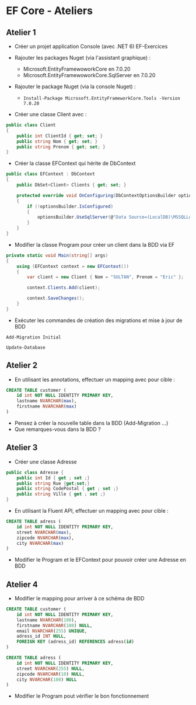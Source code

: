 # EF Core - Ateliers

## Atelier 1

- Créer un projet application Console (avec .NET 6) EF-Exercices

- Rajouter les packages Nuget (via l'assistant graphique) :

  - Microsoft.EntityFramewoworkCore en 7.0.20
  - Microsoft.EntityFramewoworkCore.SqlServer en 7.0.20

- Rajouter le package Nuget (via la console Nuget) :

  - ```
    Install-Package Microsoft.EntityFrameworkCore.Tools -Version 7.0.20
    ```

- Créer une classe Client avec :

```c#
public class Client
{
    public int ClientId { get; set; }
    public string Nom { get; set; }
    public string Prenom { get; set; }
}
```

- Créer la classe EFContext qui hérite de DbContext 

```c#
public class EFContext : DbContext
{
    public DbSet<Client> Clients { get; set; }

    protected override void OnConfiguring(DbContextOptionsBuilder optionsBuilder)
    {
        if (!optionsBuilder.IsConfigured)
        {
            optionsBuilder.UseSqlServer(@"Data Source=(LocalDB)\MSSQLLocalDB;Initial Catalog=EF_Exo;Integrated Security=True;Connect Timeout=30;Encrypt=False;TrustServerCertificate=False;ApplicationIntent=ReadWrite;MultiSubnetFailover=False");
        }
    }
}
```

- Modifier la classe Program pour créer un client dans la BDD via EF

```c#
private static void Main(string[] args)
{
    using (EFContext context = new EFContext())
    {
        var client = new Client { Nom = "SULTAN", Prenom = "Eric" };

        context.Clients.Add(client);

        context.SaveChanges();
    }
}
```

- Exécuter les commandes de création des migrations et mise à jour de BDD

```
Add-Migration Initial
```

```
Update-Database
```

## Atelier 2

- En utilisant les annotations, effectuer un mapping avec pour cible :

```sql
CREATE TABLE customer (
	id int NOT NULL IDENTITY PRIMARY KEY,
	lastname NVARCHAR(max),
	firstname NVARCHAR(max)
)
```

- Pensez à créer la nouvelle table dans la BDD (Add-Migration ...)
- Que remarques-vous dans la BDD ?

## Atelier 3

- Créer une classe Adresse

```c#
public class Adresse {
    public int Id { get ; set ;}
    public string Rue {get;set;}
    public string CodePostal { get ; set ;}
    public string Ville { get ; set ;}
}
```

- En utilisant la Fluent API, effectuer un mapping avec pour cible :

```sql
CREATE TABLE adress (
	id int NOT NULL IDENTITY PRIMARY KEY,
	street NVARCHAR(max),
	zipcode NVARCHAR(max),
	city NVARCHAR(max)
)
```

- Modifier le Program et le EFContext pour pouvoir créer une Adresse en BDD

## Atelier 4

- Modifier le mapping pour arriver à ce schéma de BDD

```sql
CREATE TABLE customer (
	id int NOT NULL IDENTITY PRIMARY KEY,
	lastname NVARCHAR(100),
	firstname NVARCHAR(100) NULL,
	email NVARCHAR(255) UNIQUE,
	adress_id INT NULL,
	FOREIGN KEY (adress_id) REFERENCES adress(id)
)

CREATE TABLE adress (
	id int NOT NULL IDENTITY PRIMARY KEY,
	street NVARCHAR(255) NULL,
	zipcode NVARCHAR(10) NULL,
	city NVARCHAR(100) NULL
)
```

- Modifier le Program pout vérifier le bon fonctionnement